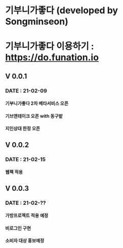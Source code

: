 # 기부니가좋다 (developed by Songminseon)
# 기부니가좋다 이용하기 : https://do.funation.io

## V 0.0.1
### DATE : 21-02-09
#### 기부니가좋다 2차 베타서비스 오픈
#### 기브앤테이크 오픈 with 동구밭
#### 지인상대 한정 오픈

## V 0.0.2
### DATE : 21-02-15
#### 웹팩 적용

## V 0.0.3
### DATE : 21-02-??
#### 가방프로젝트 적용 예정
#### 비로그인 구현
#### 소비자 대상 홍보예정






